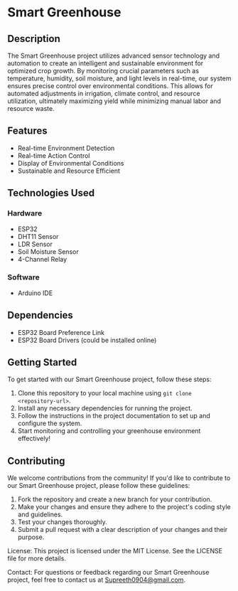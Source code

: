# Smart Greenhouse

## Description
The Smart Greenhouse project utilizes advanced sensor technology and automation to create an intelligent and sustainable environment for optimized crop growth. By monitoring crucial parameters such as temperature, humidity, soil moisture, and light levels in real-time, our system ensures precise control over environmental conditions. This allows for automated adjustments in irrigation, climate control, and resource utilization, ultimately maximizing yield while minimizing manual labor and resource waste.

## Features
- Real-time Environment Detection
- Real-time Action Control
- Display of Environmental Conditions
- Sustainable and Resource Efficient

## Technologies Used
### Hardware
- ESP32
- DHT11 Sensor
- LDR Sensor
- Soil Moisture Sensor
- 4-Channel Relay

### Software
- Arduino IDE

## Dependencies
- ESP32 Board Preference Link
- ESP32 Board Drivers (could be installed online)

## Getting Started
To get started with our Smart Greenhouse project, follow these steps:
1. Clone this repository to your local machine using `git clone <repository-url>`.
2. Install any necessary dependencies for running the project.
3. Follow the instructions in the project documentation to set up and configure the system.
4. Start monitoring and controlling your greenhouse environment effectively!

## Contributing
We welcome contributions from the community! If you'd like to contribute to our Smart Greenhouse project, please follow these guidelines:
1. Fork the repository and create a new branch for your contribution.
2. Make your changes and ensure they adhere to the project's coding style and guidelines.
3. Test your changes thoroughly.
4. Submit a pull request with a clear description of your changes and their purpose.


License:
This project is licensed under the MIT License. See the LICENSE file for more details.

Contact:
For questions or feedback regarding our Smart Greenhouse project, feel free to contact us at Supreeth0904@gmail.com.

